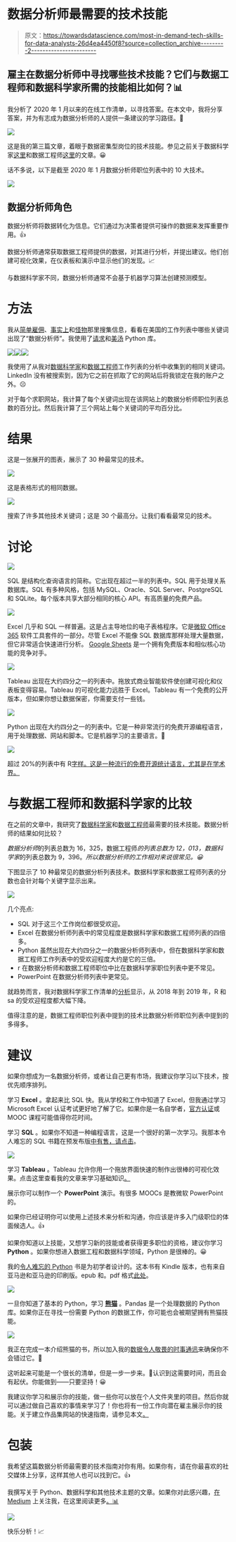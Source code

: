 # 数据分析师最需要的技术技能

> 原文：<https://towardsdatascience.com/most-in-demand-tech-skills-for-data-analysts-26d4ea4450f8?source=collection_archive---------2----------------------->

## 雇主在数据分析师中寻找哪些技术技能？它们与数据工程师和数据科学家所需的技能相比如何？📊

我分析了 2020 年 1 月以来的在线工作清单，以寻找答案。在本文中，我将分享答案，并为有志成为数据分析师的人提供一条建议的学习路径。🚀

![](img/129a99748928f52ebc4f7b32b07109c1.png)

这是我的第三篇文章，着眼于数据密集型岗位的技术技能。参见之前关于数据科学家[这里](/the-most-in-demand-tech-skills-for-data-scientists-d716d10c191d?sk=c283bbf1c890b135c782eff5873ba7fa)和数据工程师[这里](/most-in-demand-tech-skills-for-data-engineers-58f4c1ca25ab)的文章。😀

话不多说，以下是截至 2020 年 1 月数据分析师职位列表中的 10 大技术。

![](img/7ed72c95eef4aafcfe5f9827cf69f557.png)

## 数据分析师角色

数据分析师将数据转化为信息。它们通过为决策者提供可操作的数据来发挥重要作用。👍

数据分析师通常获取数据工程师提供的数据，对其进行分析，并提出建议。他们创建可视化效果，在仪表板和演示中显示他们的发现。📈

与数据科学家不同，数据分析师通常不会基于机器学习算法创建预测模型。

# 方法

我从[简单雇佣](https://www.simplyhired.com/)、[事实上](https://www.indeed.com/)和[怪物](https://www.monster.com/)那里搜集信息，看看在美国的工作列表中哪些关键词出现了“数据分析师”。我使用了[请求](https://requests.readthedocs.io/en/master/)和[美汤](https://www.crummy.com/software/BeautifulSoup/bs4/doc/) Python 库。

![](img/405a6ebd9a6d539cecc46852d3fd192e.png)![](img/5beb9a5b21f2422ac76b1e9bc430cf85.png)![](img/ce36ccb8398fff8fd972f17a6fd7fac3.png)

我使用了从我对[数据科学家](/the-most-in-demand-tech-skills-for-data-scientists-d716d10c191d)和[数据工程师](/most-in-demand-tech-skills-for-data-engineers-58f4c1ca25ab)工作列表的分析中收集到的相同关键词。LinkedIn 没有被搜索到，因为它之前在抓取了它的网站后将我锁定在我的账户之外。☹️

对于每个求职网站，我计算了每个关键词出现在该网站上的数据分析师职位列表总数的百分比。然后我计算了三个网站上每个关键词的平均百分比。

# 结果

这是一张展开的图表，展示了 30 种最常见的技术。

![](img/800e9b8216917ef07b35c92fd5c55c57.png)

这是表格形式的相同数据。

![](img/251fae94a71ccc9f59903bb9d2b7b586.png)

搜索了许多其他技术关键词；这是 30 个最高分。让我们看看最常见的技术。

# 讨论

![](img/fb904942b289debf9e9b9c277078fe36.png)

SQL 是结构化查询语言的简称。它出现在超过一半的列表中。SQL 用于处理关系数据库。SQL 有多种风格，包括 MySQL、Oracle、SQL Server、PostgreSQL 和 SQLite。每个版本共享大部分相同的核心 API。有高质量的免费产品。

![](img/3861032dab02e109e2944b9c018c792f.png)

Excel 几乎和 SQL 一样普遍。这是占主导地位的电子表格程序。它是[微软 Office 365](https://www.office.com/) 软件工具套件的一部分。尽管 Excel 不能像 SQL 数据库那样处理大量数据，但它非常适合快速进行分析。 [Google Sheets](https://www.google.com/sheets/about/) 是一个拥有免费版本和相似核心功能的竞争对手。

![](img/62ef04a0e7eaa3a535692f59862d2def.png)

Tableau 出现在大约四分之一的列表中。拖放式商业智能软件使创建可视化和仪表板变得容易。Tableau 的可视化能力远胜于 Excel。Tableau 有一个免费的公开版本，但如果你想让数据保密，你需要支付一些钱。

![](img/3aa327b58a25589aadd2ca40796a018c.png)

Python 出现在大约四分之一的列表中。它是一种非常流行的免费开源编程语言，用于处理数据、网站和脚本。它是机器学习的主要语言。🐍

![](img/7ebee98259f45037557e0c34a5ba643d.png)

超过 20%的列表中有 R[字样。这是一种流行的免费开源统计语言，尤其是在学术界。](https://www.r-project.org/about.html)

# 与数据工程师和数据科学家的比较

在之前的文章中，我研究了[数据科学家](/the-most-in-demand-tech-skills-for-data-scientists-d716d10c191d?source=post_stats_page---------------------------)和[数据工程师](/most-in-demand-tech-skills-for-data-engineers-58f4c1ca25ab)最需要的技术技能。数据分析师的结果如何比较？

*数据分析师*的列表总数为 16，325，数据工程师*的列表总数为 12，013，数据科学家*的列表总数为 9，396。*所以数据分析师的工作相对来说很常见。😀*

下图显示了 10 种最常见的数据分析列表技术。数据科学家和数据工程师列表的分数也会针对每个关键字显示出来。

![](img/b7493d63339ae415fa23d5b90e38b8a2.png)

几个亮点:

*   SQL 对于这三个工作岗位都很受欢迎。
*   Excel 在数据分析师列表中的常见程度是数据科学家和数据工程师列表的四倍多。
*   Python 虽然出现在大约四分之一的数据分析师列表中，但在数据科学家和数据工程师工作列表中的受欢迎程度大约是它的三倍。
*   r 在数据分析师和数据工程师职位中比在数据科学家职位列表中更不常见。
*   PowerPoint 在数据分析师列表中更常见。

就趋势而言，我对数据科学家工作清单的[分析](/the-most-in-demand-tech-skills-for-data-scientists-d716d10c191d)显示，从 2018 年到 2019 年，R 和 sa 的受欢迎程度都大幅下降。

值得注意的是，数据工程师职位列表中提到的技术比数据分析师职位列表中提到的多得多。

# 建议

如果你想成为一名数据分析师，或者让自己更有市场，我建议你学习以下技术，按优先顺序排列。

学习 **Excel** 。拿起来比 SQL 快。我从学校和工作中知道了 Excel，但我通过学习 Microsoft Excel 认证考试更好地了解了它。如果你是一名自学者，[官方认证](https://docs.microsoft.com/en-us/learn/certifications/mos-excel-2019)或 MOOC 课程可能值得你花时间。

学习 **SQL** 。如果你不知道一种编程语言，这是一个很好的第一次学习。我那本令人难忘的 SQL 书籍在预发布版[中有售，请点击](https://memorablesql.com)。

[![](img/aabb477f5cdc3a3a49b29b1d0bb6736a.png)](https://memorablesql.com)

学习 **Tableau** 。Tableau 允许你用一个拖放界面快速的制作出很棒的可视化效果。点击这里查看我的文章来学习基础知识[。](/tableau-basics-in-six-minutes-35b50ec9ae9b)

展示你可以制作一个 **PowerPoint** 演示。有很多 MOOCs 是教微软 PowerPoint 的。

如果你已经证明你可以使用上述技术来分析和沟通，你应该是许多入门级职位的体面候选人。👍

如果你知道以上技能，又想学习新的技能或者获得更多职位的资格，建议你学习 **Python** 。如果你想进入数据工程和数据科学领域，Python 是很棒的。😀

我的[令人难忘的 Python](https://memorablepython.com) 书是为初学者设计的。这本书有 Kindle 版本，也有来自亚马逊和亚马逊的印刷版。epub 和。pdf 格式[此处](https://memorablepython.com)。

[![](img/cd16e09372bcb529b5bd7f0ed3855bdf.png)](https://memorablepython.com)

一旦你知道了基本的 Python，学习 [**熊猫**](https://pandas.pydata.org/) 。Pandas 是一个处理数据的 Python 库。如果你正在寻找一份需要 Python 的数据工作，你可能也会被期望拥有熊猫技能。

![](img/195f024af8ba8b927d4619c4f2729350.png)

我正在完成一本介绍熊猫的书，所以加入我的[数据令人敬畏的时事通讯](https://dataawesome.com)来确保你不会错过它。🚀

这听起来可能是一个很长的清单，但是一步一步来。🦶认识到这需要时间，而且会有起伏。你能做到——只要坚持！😀

我建议你学习和展示你的技能，做一些你可以放在个人文件夹里的项目。然后你就可以通过做自己喜欢的事情来学习了！你也将有一份工作向潜在雇主展示你的技能。关于建立作品集网站的快速指南，请参见本文[。](/build-a-portfolio-website-in-a-flash-9d5ec30a73a7)

# 包装

我希望这篇数据分析师最需要的技术指南对你有用。如果你有，请在你最喜欢的社交媒体上分享，这样其他人也可以找到它。👍

我撰写关于 Python、数据科学和其他技术主题的文章。如果你对此感兴趣，[在 Medium](https://medium.com/@jefhale) 上关注我，在这里阅读更多[。📊](https://medium.com/@jeffhale)

[![](img/ba32af1aa267917812a85c401d1f7d29.png)](https://dataawesome.com)

快乐分析！📈